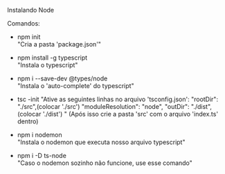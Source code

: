  Instalando Node

Comandos:

* npm init <br/>
"Cria a pasta 'package.json'"

* npm install -g typescript <br/>
"Instala o typescript"

* npm i --save-dev @types/node <br/>
"Instala o 'auto-complete' do typescript"

* tsc -init
"Ative as seguintes linhas no arquivo 'tsconfig.json':
    "rootDir": "./src",(colocar './src')
    "moduleResolution": "node",
    "outDir": "./dist", (colocar './dist')
"
(Após isso crie a pasta 'src' com o arquivo 'index.ts' dentro)

* npm i nodemon <br/>
"Instala o nodemon que executa nosso arquivo typescript"

* npm i -D ts-node <br/>
"Caso o nodemon sozinho não funcione, use esse comando"



